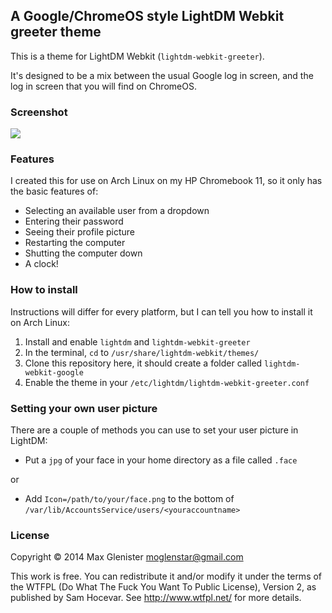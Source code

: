 ## A Google/ChromeOS style LightDM Webkit greeter theme

This is a theme for LightDM Webkit (`lightdm-webkit-greeter`).

It's designed to be a mix between the usual Google log in screen, and the log in screen that you will find on ChromeOS.

### Screenshot

![](http://s13.postimg.org/vf2m4241h/review.png)

### Features

I created this for use on Arch Linux on my HP Chromebook 11, so it only has the basic features of:

- Selecting an available user from a dropdown
- Entering their password
- Seeing their profile picture
- Restarting the computer
- Shutting the computer down
- A clock!

### How to install

Instructions will differ for every platform, but I can tell you how to install it on Arch Linux:

1. Install and enable `lightdm` and `lightdm-webkit-greeter`
2. In the terminal, `cd` to `/usr/share/lightdm-webkit/themes/`
3. Clone this repository here, it should create a folder called `lightdm-webkit-google`
4. Enable the theme in your `/etc/lightdm/lightdm-webkit-greeter.conf`

### Setting your own user picture

There are a couple of methods you can use to set your user picture in LightDM:

- Put a `jpg` of your face in your home directory as a file called `.face`

or

- Add `Icon=/path/to/your/face.png` to the bottom of `/var/lib/AccountsService/users/<youraccountname>`


### License

Copyright © 2014 Max Glenister moglenstar@gmail.com

This work is free. You can redistribute it and/or modify it under the terms of the WTFPL (Do What The Fuck You Want To Public License), Version 2, as published by Sam Hocevar. See http://www.wtfpl.net/ for more details.
